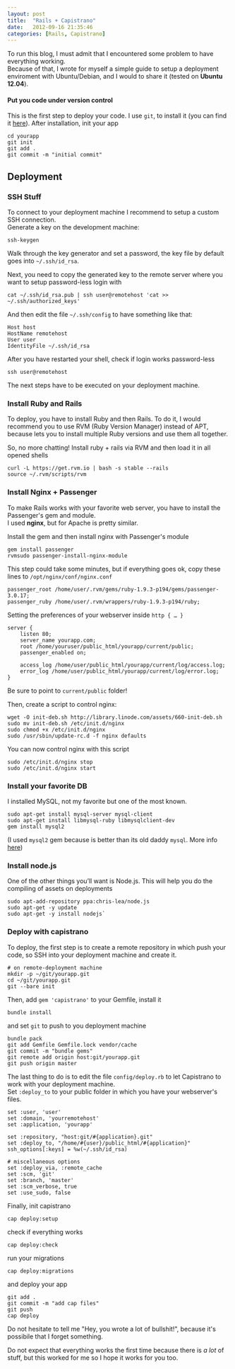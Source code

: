 ```yaml
---
layout: post
title:  "Rails + Capistrano"
date:   2012-09-16 21:35:46
categories: [Rails, Capistrano]
---
```


To run this blog, I must admit that I encountered some problem to have everything working.  
Because of that, I wrote for myself a simple guide to setup a deployment enviroment with Ubuntu/Debian, and I would to share it (tested on **Ubuntu 12.04**).

#### Put you code under version control
This is the first step to deploy your code. I use `git`, to install it (you can find it [here](http://git-scm.com/)).
After installation, init your app

    cd yourapp
    git init
    git add .
    git commit -m "initial commit"

## Deployment

### SSH Stuff
To connect to your deployment machine I recommend to setup a custom SSH connection.  
Generate a key on the development machine:

    ssh-keygen
    
Walk through the key generator and set a password, the key file by default goes into `~/.ssh/id_rsa`.

Next, you need to copy the generated key to the remote server where you want to setup password-less login with

    cat ~/.ssh/id_rsa.pub | ssh user@remotehost 'cat >> ~/.ssh/authorized_keys'

And then edit the file `~/.ssh/config` to have something like that:

    Host host
    HostName remotehost
    User user
    IdentityFile ~/.ssh/id_rsa
    
After you have restarted your shell, check if login works password-less

    ssh user@remotehost
    
The next steps have to be executed on your deployment machine.  

### Install Ruby and Rails
To deploy, you have to install Ruby and then Rails. To do it, I would recommend you to use RVM (Ruby Version Manager) instead of APT, because lets you to install multiple Ruby versions and use them all together.

So, no more chatting! Install ruby + rails via RVM  and then load it in all opened shells

    curl -L https://get.rvm.io | bash -s stable --rails
    source ~/.rvm/scripts/rvm

### Install Nginx + Passenger
To make Rails works with your favorite web server, you have to install the Passenger's gem and module.  
I used **nginx**, but for Apache is pretty similar.

Install the gem and then install nginx with Passenger's module

    gem install passenger
    rvmsudo passenger-install-nginx-module

This step could take some minutes, but if everything goes ok, copy these lines to `/opt/nginx/conf/nginx.conf`

    passenger_root /home/user/.rvm/gems/ruby-1.9.3-p194/gems/passenger-3.0.17;
    passenger_ruby /home/user/.rvm/wrappers/ruby-1.9.3-p194/ruby;
    
Setting the preferences of your webserver inside `http { … }`

    server {
        listen 80;
        server_name yourapp.com;
        root /home/youruser/public_html/yourapp/current/public;
        passenger_enabled on;

        access_log /home/user/public_html/yourapp/current/log/access.log;
        error_log /home/user/public_html/yourapp/current/log/error.log;
    }

Be sure to point to `current/public` folder!

Then, create a script to control nginx:

    wget -O init-deb.sh http://library.linode.com/assets/660-init-deb.sh
    sudo mv init-deb.sh /etc/init.d/nginx
    sudo chmod +x /etc/init.d/nginx
    sudo /usr/sbin/update-rc.d -f nginx defaults  

You can now control nginx with this script

    sudo /etc/init.d/nginx stop
    sudo /etc/init.d/nginx start
    

### Install your favorite DB
I installed MySQL, not my favorite but one of the most known.

    sudo apt-get install mysql-server mysql-client
    sudo apt-get install libmysql-ruby libmysqlclient-dev 
    gem install mysql2

(I used `mysql2` gem because is better than its old daddy `mysql`. More info <a href="https://github.com/brianmario/mysql2" target="_blank">here</a>)


### Install node.js
One of the other things you’ll want is Node.js. This will help you do the compiling of assets on deployments

    sudo apt-add-repository ppa:chris-lea/node.js
    sudo apt-get -y update
    sudo apt-get -y install nodejs`


### Deploy with capistrano
To deploy, the first step is to create a remote repository in which push your code, so SSH into your deployment machine and create it.

    # on remote-deployment machine
    mkdir -p ~/git/yourapp.git
    cd ~/git/yourapp.git
    git --bare init

Then, add `gem 'capistrano'` to your Gemfile, install it
    
    bundle install
    
and set `git` to push to you deployment machine

    bundle pack
    git add Gemfile Gemfile.lock vendor/cache
    git commit -m "bundle gems"
    git remote add origin host:git/yourapp.git
    git push origin master

The last thing to do is to edit the file `config/deploy.rb` to let Capistrano to work with your deployment machine.  
Set `:deploy_to` to your public folder in which you have your webserver's files.

    set :user, 'user'
    set :domain, 'yourremotehost'
    set :application, 'yourapp'
    
    set :repository, "host:git/#{application}.git"
    set :deploy_to, "/home/#{user}/public_html/#{application}" 
    ssh_options[:keys] = %w(~/.ssh/id_rsa)
    
    # miscellaneous options
    set :deploy_via, :remote_cache
    set :scm, 'git'
    set :branch, 'master'
    set :scm_verbose, true
    set :use_sudo, false

Finally, init capistrano

    cap deploy:setup

check if everything works

    cap deploy:check

run your migrations

    cap deploy:migrations
    
and deploy your app

    git add .
    git commit -m "add cap files"
    git push
    cap deploy

Do not hesitate to tell me "Hey, you wrote a lot of bullshit!", because it's possibile that I forget something.

Do not expect that everything works the first time because there is _a lot_ of stuff, but this worked for me so I hope it works for you too.